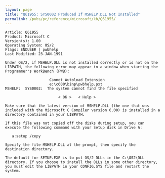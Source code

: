 ```yaml
---
layout: page
title: "Q61955: SYS0002 Produced If MSHELP.DLL Not Installed"
permalink: /pubs/pc/reference/microsoft/kb/Q61955/
---
```


	Article: Q61955
	Product: Microsoft C
	Version(s): 1.00
	Operating System: OS/2
	Flags: ENDUSER | pwbhelp
	Last Modified: 23-JAN-1991
	
	Under OS/2, if MSHELP.DLL is not installed correctly or is not on the
	LIBPATH, the following error may appear in a window when starting the
	Programmer's WorkBench (PWB):
	
	                    Cannot Autoload Extension
	                    e:\c600\binp\pwbhelp.pxt
	MSHELP:  SYS0002:  The system cannot find the file specified
	
	                        < OK >   < Help >
	
	Make sure that the latest version of MSHELP.DLL (the one that was
	included with the Microsoft C Compiler version 6.00) is installed in a
	directory contained in your LIBPATH.
	
	If this file was not copied off the disks during setup, you can
	execute the following command with your Setup disk in Drive A:
	
	   a:setup /copy
	
	Specify the file MSHELP.DLL at the prompt, then specify the
	destination directory.
	
	The default for SETUP.EXE is to put OS/2 DLLs in the C:\OS2\DLL
	directory. If you choose to install the DLLs in some other directory,
	you must edit the LIBPATH in your CONFIG.SYS file and restart the
	system.
